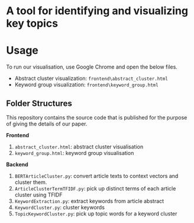 # A tool for identifying and visualizing key topics 

# Usage
To run our visualisation, use Google Chrome and open the below files. 
- Abstract cluster visualization: `frontend\abstract_cluster.html`
- Keyword group visualization: `frontend\keyword_group.html`



## Folder Structures
This repository contains the source code that is published for the purpose of giving the details of our paper. 

**Frontend**
1. `abstract_cluster.html`: abstract cluster visualisation
2. `keyword_group.html`: keyword group visualisation


**Backend**
1. `BERTArticleCluster.py`: convert article texts to context vectors and cluster them.
2. `ArticleClusterTermTFIDF.py`: pick up distinct terms of each article cluster using TFIDF
3. `KeywordExtraction.py`: extract keywords from article abstract
4. `KeywordCluster.py`: cluster keywords
5. `TopicKeywordCluster.py`: pick up topic words for a keyword cluster



